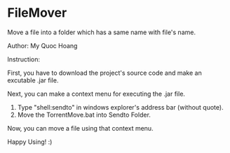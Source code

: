 # FileMover
Move a file into a folder which has a same name with file's name.

Author: My Quoc Hoang

Instruction:

First, you have to download the project's source code and make an excutable .jar file.

Next, you can make a context menu for executing the .jar file.
  1. Type "shell:sendto" in windows explorer's address bar (without quote).
  2. Move the TorrentMove.bat into Sendto Folder.

Now, you can move a file using that context menu.

Happy Using! :)
